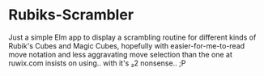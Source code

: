 # Rubiks-Scrambler
Just a simple Elm app to display a scrambling routine for different kinds of Rubik's Cubes and Magic Cubes, hopefully with easier-for-me-to-read move notation and less aggravating move selection than the one at ruwix.com insists on using.. with it's ₂2 nonsense.. ;P
